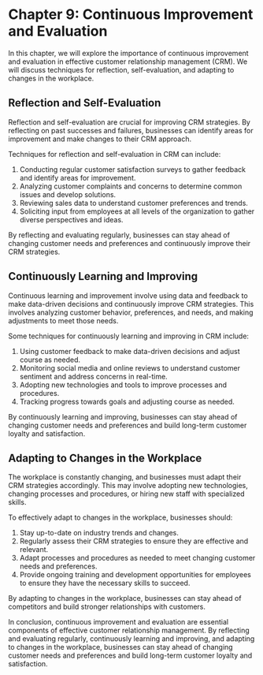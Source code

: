 Chapter 9: Continuous Improvement and Evaluation
================================================

In this chapter, we will explore the importance of continuous improvement and evaluation in effective customer relationship management (CRM). We will discuss techniques for reflection, self-evaluation, and adapting to changes in the workplace.

Reflection and Self-Evaluation
------------------------------

Reflection and self-evaluation are crucial for improving CRM strategies. By reflecting on past successes and failures, businesses can identify areas for improvement and make changes to their CRM approach.

Techniques for reflection and self-evaluation in CRM can include:

1. Conducting regular customer satisfaction surveys to gather feedback and identify areas for improvement.
2. Analyzing customer complaints and concerns to determine common issues and develop solutions.
3. Reviewing sales data to understand customer preferences and trends.
4. Soliciting input from employees at all levels of the organization to gather diverse perspectives and ideas.

By reflecting and evaluating regularly, businesses can stay ahead of changing customer needs and preferences and continuously improve their CRM strategies.

Continuously Learning and Improving
-----------------------------------

Continuous learning and improvement involve using data and feedback to make data-driven decisions and continuously improve CRM strategies. This involves analyzing customer behavior, preferences, and needs, and making adjustments to meet those needs.

Some techniques for continuously learning and improving in CRM include:

1. Using customer feedback to make data-driven decisions and adjust course as needed.
2. Monitoring social media and online reviews to understand customer sentiment and address concerns in real-time.
3. Adopting new technologies and tools to improve processes and procedures.
4. Tracking progress towards goals and adjusting course as needed.

By continuously learning and improving, businesses can stay ahead of changing customer needs and preferences and build long-term customer loyalty and satisfaction.

Adapting to Changes in the Workplace
------------------------------------

The workplace is constantly changing, and businesses must adapt their CRM strategies accordingly. This may involve adopting new technologies, changing processes and procedures, or hiring new staff with specialized skills.

To effectively adapt to changes in the workplace, businesses should:

1. Stay up-to-date on industry trends and changes.
2. Regularly assess their CRM strategies to ensure they are effective and relevant.
3. Adapt processes and procedures as needed to meet changing customer needs and preferences.
4. Provide ongoing training and development opportunities for employees to ensure they have the necessary skills to succeed.

By adapting to changes in the workplace, businesses can stay ahead of competitors and build stronger relationships with customers.

In conclusion, continuous improvement and evaluation are essential components of effective customer relationship management. By reflecting and evaluating regularly, continuously learning and improving, and adapting to changes in the workplace, businesses can stay ahead of changing customer needs and preferences and build long-term customer loyalty and satisfaction.
